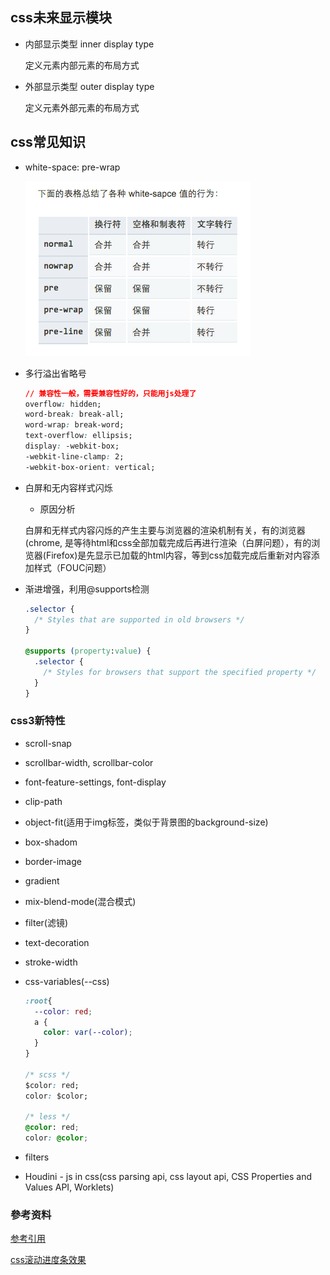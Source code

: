 ## css未来显示模块

* 内部显示类型 inner display type

  定义元素内部元素的布局方式

* 外部显示类型 outer display type

  定义元素外部元素的布局方式


## css常见知识

* white-space: pre-wrap

  ![pre-wrap](./images/wrap.png)

* 多行溢出省略号

  ```css
  // 兼容性一般，需要兼容性好的，只能用js处理了
  overflow: hidden;
  word-break: break-all;
  word-wrap: break-word;
  text-overflow: ellipsis;
  display: -webkit-box;
  -webkit-line-clamp: 2;
  -webkit-box-orient: vertical;
  ```

* 白屏和无内容样式闪烁

  - 原因分析

  白屏和无样式内容闪烁的产生主要与浏览器的渲染机制有关，有的浏览器(chrome, 是等待html和css全部加载完成后再进行渲染（白屏问题），有的浏览器(Firefox)是先显示已加载的html内容，等到css加载完成后重新对内容添加样式（FOUC问题）

* 渐进增强，利用@supports检测

  ```css
  .selector {
    /* Styles that are supported in old browsers */
  }

  @supports (property:value) {
    .selector {
      /* Styles for browsers that support the specified property */
    }
  }
  ```

### css3新特性

* scroll-snap  
* scrollbar-width, scrollbar-color
* font-feature-settings, font-display
* clip-path
* object-fit(适用于img标签，类似于背景图的background-size)
* box-shadom
* border-image
* gradient
* mix-blend-mode(混合模式)
* filter(滤镜)
* text-decoration
* stroke-width
* css-variables(--css)

  ```css
  :root{ 
    --color: red;
    a {
      color: var(--color);
    }
  }

  /* scss */
  $color: red;
  color: $color;

  /* less */
  @color: red;
  color: @color;
  ```
* filters
* Houdini - js in css(css parsing api, css layout api, CSS Properties and Values API, Worklets)


### 參考资料

[参考引用](https://www.jianshu.com/p/db82a546267a)

[css滚动进度条效果](https://juejin.im/post/5c35953ce51d45523f04b6d2)